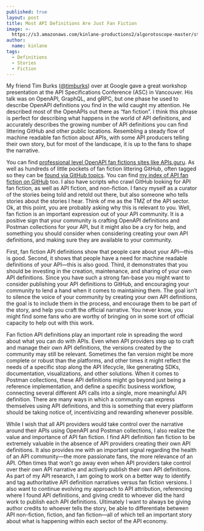 ```yaml
---
published: true
layout: post
title: Most API Definitions Are Just Fan Fiction
image: >-
  https://s3.amazonaws.com/kinlane-productions2/algorotoscope-master/stories-mosaic-face-blue-circuit-3.jpg
author:
  name: kinlane
tags:
  - Definitions
  - Stories
  - Fiction
---
```

My friend Tim Burks ([@timburks](https://twitter.com/timburks)) over at Google gave a great workshop presentation at the API Specifications Conference (ASC) in Vancouver. His talk was on OpenAPI, GraphQL, and gRPC, but one phase he used to describe OpenAPI definitions you find in the wild caught my attention. He described most of the OpenAPIs out there as “fan fiction”. I think this phrase is perfect for describing what happens in the world of API definitions, and accurately describes the growing number of API definitions you can find littering GitHub and other public locations. Resembling a steady flow of machine readable fan fiction about APIs, with some API producers telling their own story, but for most of the landscape, it is up to the fans to shape the narrative.  
  
You can find [professional level OpenAPI fan fictions sites like APIs.guru](https://apis.guru/openapi-directory/). As well as hundreds of little pockets of fan fiction littering GitHub, often tagged so they can be [found via GitHub topics](https://github.com/topics/openapi). You can find [my index of API fan fiction on GitHub](https://github.com/api-evangelist/index) too. I also have scripts who crawl GitHub looking for API fan fiction, as well as API fiction, and non-fiction. I fancy myself as a curator of the stories being told and retold out there, but also someone who tells stories about the stories I hear. Think of me as the TMZ of the API sector. Ok, at this point, you are probably asking why this is relevant to you. Well, fan fiction is an important expression out of your API community. It is a positive sign that your community is crafting OpenAPI definitions and Postman collections for your API, but it might also be a cry for help, and something you should consider when considering creating your own API definitions, and making sure they are available to your community.  
  
First, fan fiction API definitions show that people care about your API—this is good. Second, it shows that people have a need for machine readable definitions of your API—this is also good. Third, it demonstrates that you should be investing in the creation, maintenance, and sharing of your own API definitions. Since you have such a strong fan-base you might want to consider publishing your API definitions to GitHub, and encouraging your community to lend a hand when it comes to maintaining them. The goal isn’t to silence the voice of your community by creating your own API definitions, the goal is to include them in the process, and encourage them to be part of the story, and help you craft the official narrative. You never know, you might find some fans who are worthy of bringing on in some sort of official capacity to help out with this work.  
  
Fan fiction API definitions play an important role in spreading the word about what you can do with APIs. Even when API providers step up to craft and manage their own API definitions, the versions created by the community may still be relevant. Sometimes the fan version might be more complete or robust than the platforms, and other times it might reflect the needs of a specific stop along the API lifecycle, like generating SDKs, documentation, visualizations, and other solutions. When it comes to Postman collections, these API definitions might go beyond just being a reference implementation, and define a specific business workflow, connecting several different API calls into a single, more meaningful API definition. There are many ways in which a community can express themselves using API definitions, and this is something that every platform should be taking notice of, incentivizing and rewarding whenever possible.  
  
While I wish that all API providers would take control over the narrative around their APIs using OpenAPI and Postman collections, I also realize the value and importance of API fan fiction. I find API definition fan fiction to be extremely valuable in the absence of API providers creating their own API definitions. It also provides me with an important signal regarding the health of an API community—the more passionate fans, the more relevance of an API. Often times that won’t go away even when API providers take control over their own API narrative and actively publish their own API definitions. As part of my API research, I am going to work on a better way to identify and tag authoritative API definition narratives versus fan fiction versions. I also want to continue evolving my approach to API attribution, referencing where I found API definitions, and giving credit to whoever did the hard work to publish each API definitions. Ultimately I want to always be giving author credits to whoever tells the story, be able to differentiate between API non-fiction, fiction, and fan fiction—all of which tell an important story about what is happening within each sector of the API economy.